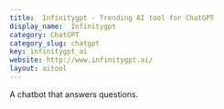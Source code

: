 ```yaml
---
title:  Infinitygpt - Trending AI tool for ChatGPT
display_name:  Infinitygpt
category: ChatGPT
category_slug: chatgpt
key: infinitygpt_ai
website: http://www.infinitygpt.ai/
layout: aitool
---
```


A chatbot that answers questions.
